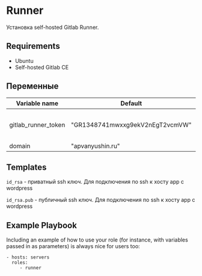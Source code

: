 Runner
=========

Установка self-hosted Gitlab Runner.

Requirements
------------

- Ubuntu 
- Self-hosted Gitlab CE

Переменные
--------------

| Variable name | Default | Description |
|--------------|-----------------------------|------------------------------------------------|
| gitlab_runner_token | "GR1348741mwxxg9ekV2nEgT2vcmVW" | Токен для регистрации раннера в gitlab |
| domain | "apvanyushin.ru" | Ваш домен |

Templates
--------------

`id_rsa` - приватный ssh ключ. Для подключения по ssh к хосту app с wordpress

`id_rsa.pub` - публичный ssh ключ. Для подключения по ssh к хосту app с wordpress

Example Playbook
----------------

Including an example of how to use your role (for instance, with variables passed in as parameters) is always nice for users too:

    - hosts: servers
      roles:
         - runner



